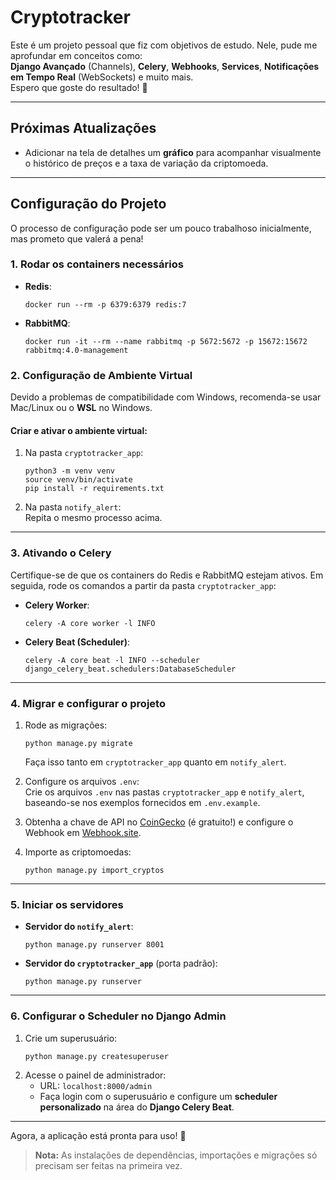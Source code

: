 # Cryptotracker

Este é um projeto pessoal que fiz com objetivos de estudo. Nele, pude me aprofundar em conceitos como:  
**Django Avançado** (Channels), **Celery**, **Webhooks**, **Services**, **Notificações em Tempo Real** (WebSockets) e muito mais.  
Espero que goste do resultado! 🚀

---

## Próximas Atualizações  
- Adicionar na tela de detalhes um **gráfico** para acompanhar visualmente o histórico de preços e a taxa de variação da criptomoeda.

---

## Configuração do Projeto

O processo de configuração pode ser um pouco trabalhoso inicialmente, mas prometo que valerá a pena!

### 1. Rodar os containers necessários  
- **Redis**:  
  ```
  docker run --rm -p 6379:6379 redis:7
  ```
- **RabbitMQ**:  
  ```
  docker run -it --rm --name rabbitmq -p 5672:5672 -p 15672:15672 rabbitmq:4.0-management
  ```

### 2. Configuração de Ambiente Virtual  
Devido a problemas de compatibilidade com Windows, recomenda-se usar Mac/Linux ou o **WSL** no Windows.  

#### Criar e ativar o ambiente virtual:  
1. Na pasta `cryptotracker_app`:  
   ```
   python3 -m venv venv
   source venv/bin/activate
   pip install -r requirements.txt
   ```  
2. Na pasta `notify_alert`:  
   Repita o mesmo processo acima.  

---

### 3. Ativando o Celery  
Certifique-se de que os containers do Redis e RabbitMQ estejam ativos. Em seguida, rode os comandos a partir da pasta `cryptotracker_app`:  

- **Celery Worker**:  
  ```
  celery -A core worker -l INFO
  ```  
- **Celery Beat (Scheduler)**:  
  ```
  celery -A core beat -l INFO --scheduler django_celery_beat.schedulers:DatabaseScheduler
  ```

---

### 4. Migrar e configurar o projeto  
1. Rode as migrações:  
   ```
   python manage.py migrate
   ```  
   Faça isso tanto em `cryptotracker_app` quanto em `notify_alert`.

2. Configure os arquivos `.env`:  
   Crie os arquivos `.env` nas pastas `cryptotracker_app` e `notify_alert`, baseando-se nos exemplos fornecidos em `.env.example`.  

3. Obtenha a chave de API no [CoinGecko](https://www.coingecko.com/en/api) (é gratuito!) e configure o Webhook em [Webhook.site](https://webhook.site/).  

4. Importe as criptomoedas:  
   ```
   python manage.py import_cryptos
   ```

---

### 5. Iniciar os servidores  
- **Servidor do `notify_alert`**:  
  ```
  python manage.py runserver 8001
  ```  
- **Servidor do `cryptotracker_app`** (porta padrão):  
  ```
  python manage.py runserver
  ```

---

### 6. Configurar o Scheduler no Django Admin  
1. Crie um superusuário:  
   ```
   python manage.py createsuperuser
   ```  
2. Acesse o painel de administrador:  
   - URL: `localhost:8000/admin`  
   - Faça login com o superusuário e configure um **scheduler personalizado** na área do **Django Celery Beat**.

---

Agora, a aplicação está pronta para uso! 🎉

> **Nota:** As instalações de dependências, importações e migrações só precisam ser feitas na primeira vez.
